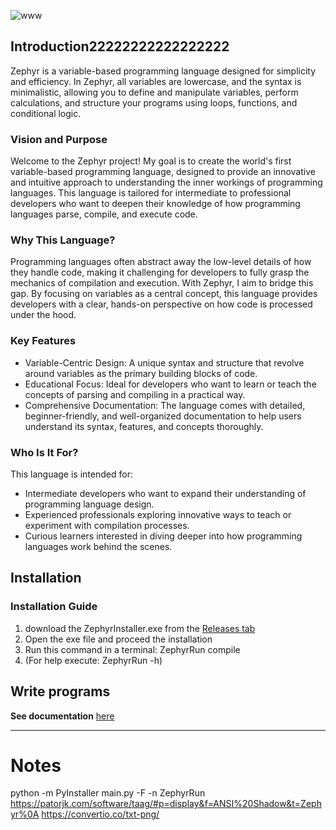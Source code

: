 ![www](https://github.com/user-attachments/assets/621614f4-354e-4368-832e-184b75503e86)

## Introduction22222222222222222

Zephyr is a variable-based programming language designed for simplicity and efficiency. In Zephyr, all variables are lowercase, and the syntax is minimalistic, allowing you to define and manipulate variables, perform calculations, and structure your programs using loops, functions, and conditional logic.


### Vision and Purpose
Welcome to the Zephyr project! My goal is to create the world's first variable-based programming language, designed to provide an innovative and intuitive approach to understanding the inner workings of programming languages. This language is tailored for intermediate to professional developers who want to deepen their knowledge of how programming languages parse, compile, and execute code.

### Why This Language?
Programming languages often abstract away the low-level details of how they handle code, making it challenging for developers to fully grasp the mechanics of compilation and execution. With Zephyr, I aim to bridge this gap. By focusing on variables as a central concept, this language provides developers with a clear, hands-on perspective on how code is processed under the hood.

### Key Features
- Variable-Centric Design: A unique syntax and structure that revolve around variables as the primary building blocks of code.
- Educational Focus: Ideal for developers who want to learn or teach the concepts of parsing and compiling in a practical way.
- Comprehensive Documentation: The language comes with detailed, beginner-friendly, and well-organized documentation to help users understand its syntax, features, and concepts thoroughly.

### Who Is It For?
This language is intended for:

- Intermediate developers who want to expand their understanding of programming language design.
- Experienced professionals exploring innovative ways to teach or experiment with compilation processes.
- Curious learners interested in diving deeper into how programming languages work behind the scenes.




## Installation

### Installation Guide
1. download the ZephyrInstaller.exe from the [Releases tab](https://github.com/DeyanM1/Zephyr/releases)
2. Open the exe file and proceed the installation
3. Run this command in a terminal:
    ZephyrRun compile <yourFileName>
4. (For help execute: ZephyrRun -h)

## Write programs

**See documentation** [here](https://github.com/DeyanM1/Zephyr/blob/main/documentation.md)







---
# Notes

python -m PyInstaller main.py -F -n ZephyrRun
https://patorjk.com/software/taag/#p=display&f=ANSI%20Shadow&t=Zephyr%0A
https://convertio.co/txt-png/
